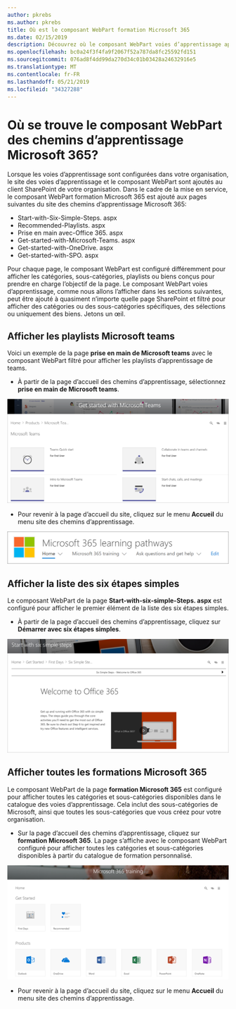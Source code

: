 ```yaml
---
author: pkrebs
ms.author: pkrebs
title: Où est le composant WebPart formation Microsoft 365
ms.date: 02/15/2019
description: Découvrez où le composant WebPart voies d’apprentissage apparaît dans le site des voies d’apprentissage.
ms.openlocfilehash: bc0a24f3f4fa9f2067f52a787da8fc25592fd151
ms.sourcegitcommit: 076ad8f4dd99da270d34c01b03428a24632916e5
ms.translationtype: MT
ms.contentlocale: fr-FR
ms.lasthandoff: 05/21/2019
ms.locfileid: "34327288"
---
```

# <a name="wheres-the-microsoft-365-learning-pathways-web-part"></a>Où se trouve le composant WebPart des chemins d’apprentissage Microsoft 365?

Lorsque les voies d’apprentissage sont configurées dans votre organisation, le site des voies d’apprentissage et le composant WebPart sont ajoutés au client SharePoint de votre organisation. Dans le cadre de la mise en service, le composant WebPart formation Microsoft 365 est ajouté aux pages suivantes du site des chemins d’apprentissage Microsoft 365:

- Start-with-Six-Simple-Steps. aspx 
- Recommended-Playlists. aspx
- Prise en main avec-Office 365. aspx
- Get-started-with-Microsoft-Teams. aspx
- Get-started-with-OneDrive. aspx
- Get-started-with-SPO. aspx

Pour chaque page, le composant WebPart est configuré différemment pour afficher les catégories, sous-catégories, playlists ou biens conçus pour prendre en charge l’objectif de la page. Le composant WebPart voies d’apprentissage, comme nous allons l’afficher dans les sections suivantes, peut être ajouté à quasiment n’importe quelle page SharePoint et filtré pour afficher des catégories ou des sous-catégories spécifiques, des sélections ou uniquement des biens. Jetons un œil. 

## <a name="view-microsoft-teams-playlists"></a>Afficher les playlists Microsoft teams

Voici un exemple de la page **prise en main de Microsoft teams** avec le composant WebPart filtré pour afficher les playlists d’apprentissage de teams. 

- À partir de la page d’accueil des chemins d’apprentissage, sélectionnez **prise en main de Microsoft teams**.

![CG-whereiswp-Teams. png](media/cg-whereiswp-teams.png)

- Pour revenir à la page d’accueil du site, cliquez sur le menu **Accueil** du menu site des chemins d’apprentissage.

![CG-homebtnmenu. png](media/cg-homebtnmenu.png)

## <a name="view-the-six-simple-steps-playlist"></a>Afficher la liste des six étapes simples

Le composant WebPart de la page **Start-with-six-simple-Steps. aspx** est configuré pour afficher le premier élément de la liste des six étapes simples. 

- À partir de la page d’accueil des chemins d’apprentissage, cliquez sur **Démarrer avec six étapes simples**. 

![CG-whereiswp-six. png](media/cg-whereiswp-six.png)

## <a name="view-all-microsoft-365-training"></a>Afficher toutes les formations Microsoft 365

Le composant WebPart de la page **formation Microsoft 365** est configuré pour afficher toutes les catégories et sous-catégories disponibles dans le catalogue des voies d’apprentissage. Cela inclut des sous-catégories de Microsoft, ainsi que toutes les sous-catégories que vous créez pour votre organisation.

- Sur la page d’accueil des chemins d’apprentissage, cliquez sur **formation Microsoft 365**. La page s’affiche avec le composant WebPart configuré pour afficher toutes les catégories et sous-catégories disponibles à partir du catalogue de formation personnalisé.

![CG-whereiswp-o365. png](media/cg-whereiswp-o365.png)

- Pour revenir à la page d’accueil du site, cliquez sur le menu **Accueil** du menu site des chemins d’apprentissage.


